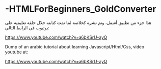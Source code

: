 # -HTMLForBeginners_GoldConverter
هذا جزء من تطبيق أشمل، وتم نشره كخلاصة لما تمت كتابته خلال حلقة تعليمية على يوتيوب في الرابط التالي:

https://www.youtube.com/watch?v=a6bKSrU-ayQ

Dump of an arabic tutorial about learning Javascript/Html/Css, video youtube at:

https://www.youtube.com/watch?v=a6bKSrU-ayQ

